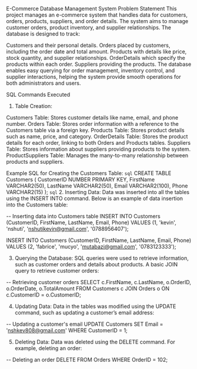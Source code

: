 E-Commerce Database Management System
Problem Statement
This project manages an e-commerce system that handles data for customers, orders, products, suppliers, and order details. The system aims to manage customer orders, product inventory, and supplier relationships. The database is designed to track:

Customers and their personal details.
Orders placed by customers, including the order date and total amount.
Products with details like price, stock quantity, and supplier relationships.
OrderDetails which specify the products within each order.
Suppliers providing the products.
The database enables easy querying for order management, inventory control, and supplier interactions, helping the system provide smooth operations for both administrators and users.

SQL Commands Executed
1. Table Creation:

Customers Table: Stores customer details like name, email, and phone number.
Orders Table: Stores order information with a reference to the Customers table via a foreign key.
Products Table: Stores product details such as name, price, and category.
OrderDetails Table: Stores the product details for each order, linking to both Orders and Products tables.
Suppliers Table: Stores information about suppliers providing products to the system.
ProductSuppliers Table: Manages the many-to-many relationship between products and suppliers.


Example SQL for Creating the Customers Table:
```sql```
CREATE TABLE Customers (
    CustomerID NUMBER PRIMARY KEY,
    FirstName VARCHAR2(50),
    LastName VARCHAR2(50),
    Email VARCHAR2(100),
    Phone VARCHAR2(15)
);
   ```sql```
2. Inserting Data:
Data was inserted into all the tables using the INSERT INTO command. Below is an example of data insertion into the Customers table:

-- Inserting data into Customers table
INSERT INTO Customers (CustomerID, FirstName, LastName, Email, Phone) VALUES 
(1, 'kevin', 'nshuti', 'nshutikevin@gmail.com', '0788956407');

INSERT INTO Customers (CustomerID, FirstName, LastName, Email, Phone) VALUES 
(2, 'fabrice', 'mucyo', 'mutabazi@gmail.com', '0783123333');

3. Querying the Database:
SQL queries were used to retrieve information, such as customer orders and details about products. A basic JOIN query to retrieve customer orders:

-- Retrieving customer orders
SELECT c.FirstName, c.LastName, o.OrderID, o.OrderDate, o.TotalAmount
FROM Customers c
JOIN Orders o ON c.CustomerID = o.CustomerID;

4. Updating Data:
Data in the tables was modified using the UPDATE command, such as updating a customer’s email address:

-- Updating a customer's email
UPDATE Customers
SET Email = 'nshkev808@gmail.com'
WHERE CustomerID = 1;

5. Deleting Data:
Data was deleted using the DELETE command. For example, deleting an order:

-- Deleting an order
DELETE FROM Orders
WHERE OrderID = 102;


